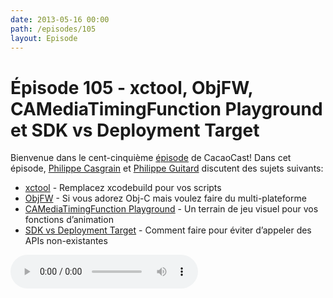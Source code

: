 ```yaml
---
date: 2013-05-16 00:00
path: /episodes/105
layout: Episode
---
```

# Épisode 105 - xctool, ObjFW, CAMediaTimingFunction Playground et SDK vs Deployment Target
<p>Bienvenue dans le cent-cinquième <a href="https://cacaocast.com/media/cacaocast_105.mp3" title="CacaoCast Episode 105">épisode</a> de CacaoCast! Dans cet épisode, <a href="http://www.twitter.com/philippec" title="Philippe Casgrain sur Twitter">Philippe Casgrain</a> et <a href="http://www.twitter.com/philippeguitard" title="Philippe Guitard sur Twitter">Philippe Guitard</a> discutent des sujets suivants:</p>
<ul><li><a href="https://github.com/facebook/xctool" title="xctool">xctool</a> - Remplacez xcodebuild pour vos scripts</li>
<li><a href="https://webkeks.org/objfw/" title="ObjFW">ObjFW</a> - Si vous adorez Obj-C mais voulez faire du multi-plateforme</li>
<li><a href="http://netcetera.org/camtf-playground.html" title="CAMediaTimingFunction Playground">CAMediaTimingFunction Playground</a> - Un terrain de jeu visuel pour vos fonctions d’animation</li>
<li><a href="http://lapcatsoftware.com/articles/sdkvsdeploymenttarget.html" title="SDK vs Deployment Target">SDK vs Deployment Target</a> - Comment faire pour éviter d’appeler des APIs non-existantes</li>
</ul>
<p><audio controls><source src="https://cacaocast.com/media/cacaocast_105.mp3" type="audio/mpeg"><source src="https://cacaocast.com/media/cacaocast_105.mp3" type="audio/mp4">Votre navigateur ne supporte pas l'élément audio / Your browser does not support the audio element.</audio></p>
